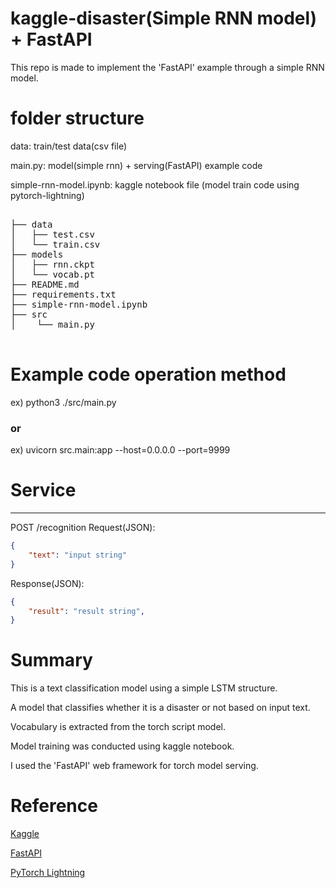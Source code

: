 # kaggle-disaster(Simple RNN model) + FastAPI
This repo is made to implement the 'FastAPI' example through a simple RNN model.

# folder structure

data: train/test data(csv file)

main.py: model(simple rnn) + serving(FastAPI) example code

simple-rnn-model.ipynb: kaggle notebook file (model train code using pytorch-lightning) 

<pre>

├── data
│   ├── test.csv
│   └── train.csv
├── models
│   ├── rnn.ckpt
│   └── vocab.pt
├── README.md
├── requirements.txt
├── simple-rnn-model.ipynb
├── src
│    └── main.py

</pre>
# Example code operation method
ex)
python3 ./src/main.py 
### or
ex)
uvicorn src.main:app --host=0.0.0.0 --port=9999

# Service
---

POST /recognition
Request(JSON):
```json
{
    "text": "input string"
}
```

Response(JSON):
```json
{
    "result": "result string",
}
```
# Summary
This is a text classification model using a simple LSTM structure.

A model that classifies whether it is a disaster or not based on input text.

Vocabulary is extracted from the torch script model.

Model training was conducted using kaggle notebook.

I used the 'FastAPI' web framework for torch model serving.



# Reference
[Kaggle](https://www.kaggle.com/competitions/nlp-getting-started/overview)

[FastAPI](https://github.com/tiangolo/fastapi)

[PyTorch Lightning](https://github.com/PyTorchLightning)